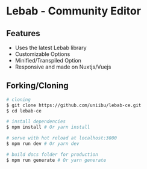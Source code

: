 # Lebab - Community Editor

## Features

- Uses the latest Lebab library
- Customizable Options
- Minified/Transpiled Option
- Responsive and made on Nuxtjs/Vuejs

## Forking/Cloning

``` bash
# cloning
$ git clone https://github.com/uniibu/lebab-ce.git
$ cd lebab-ce

# install dependencies
$ npm install # Or yarn install

# serve with hot reload at localhost:3000
$ npm run dev # Or yarn dev

# build docs folder for production
$ npm run generate # Or yarn generate

```


